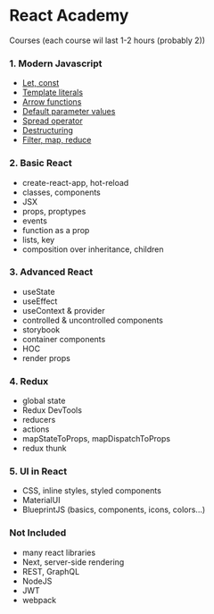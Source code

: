 # React Academy

Courses (each course wil last 1-2 hours (probably 2))

### 1. Modern Javascript
- [Let, const](letConst.md)
- [Template literals](templateLiterals.md)
- [Arrow functions](arrowFunctions.md)
- [Default parameter values](defaultParameters.md)
- [Spread operator](spreadOperator.md)
- [Destructuring](destructuringAssignment.md)
- [Filter, map, reduce](filterMapReduce.md)

### 2. Basic React
- create-react-app, hot-reload
- classes, components
- JSX
- props, proptypes
- events
- function as a prop
- lists, key
- composition over inheritance, children

### 3. Advanced React
- useState
- useEffect
- useContext & provider
- controlled & uncontrolled components
- storybook
- container components
- HOC
- render props

### 4. Redux
- global state
- Redux DevTools
- reducers
- actions
- mapStateToProps, mapDispatchToProps
- redux thunk

### 5. UI in React
- CSS, inline styles, styled components
- MaterialUI
- BlueprintJS (basics, components, icons, colors...)

### Not Included
- many react libraries
- Next, server-side rendering
- REST, GraphQL
- NodeJS
- JWT
- webpack
